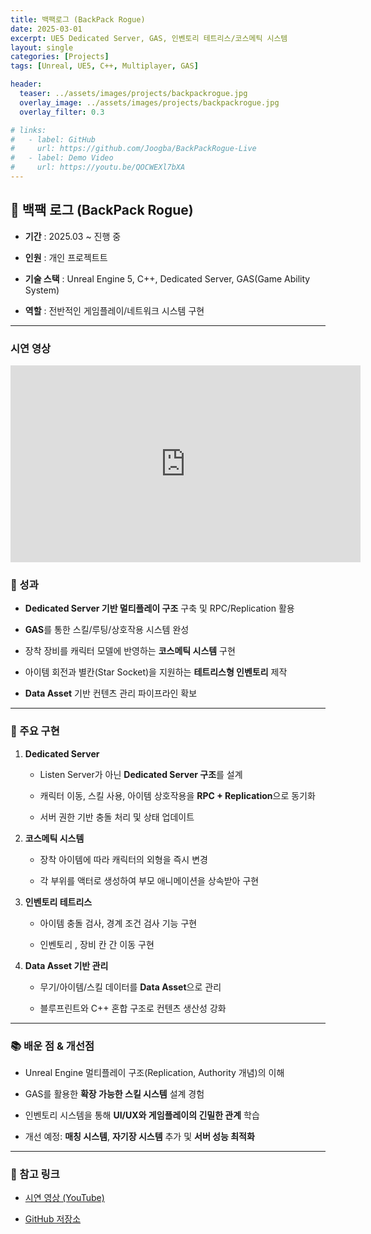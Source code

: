 ```yaml
---
title: 백팩로그 (BackPack Rogue)
date: 2025-03-01
excerpt: UE5 Dedicated Server, GAS, 인벤토리 테트리스/코스메틱 시스템
layout: single
categories: [Projects]
tags: [Unreal, UE5, C++, Multiplayer, GAS]

header:
  teaser: ../assets/images/projects/backpackrogue.jpg
  overlay_image: ../assets/images/projects/backpackrogue.jpg
  overlay_filter: 0.3

# links:
#   - label: GitHub
#     url: https://github.com/Joogba/BackPackRogue-Live
#   - label: Demo Video
#     url: https://youtu.be/QOCWEXl7bXA
---
```



## 🎒 백팩 로그 (BackPack Rogue)

- **기간** : 2025.03 ~ 진행 중
    
- **인원** : 개인 프로젝트트
    
- **기술 스택** : Unreal Engine 5, C++, Dedicated Server, GAS(Game Ability System)
    
- **역할** : 전반적인 게임플레이/네트워크 시스템 구현
    

---

### 시연 영상

<iframe width="560" height="315" src="https://www.youtube.com/embed/QOCWEXl7bXA" frameborder="0" allowfullscreen></iframe>

### 🎯 성과

- **Dedicated Server 기반 멀티플레이 구조** 구축 및 RPC/Replication 활용
    
- **GAS**를 통한 스킬/루팅/상호작용 시스템 완성
    
- 장착 장비를 캐릭터 모델에 반영하는 **코스메틱 시스템** 구현
    
- 아이템 회전과 별칸(Star Socket)을 지원하는 **테트리스형 인벤토리** 제작
    
- **Data Asset** 기반 컨텐츠 관리 파이프라인 확보
    

---

### 🔑 주요 구현

1. **Dedicated Server**
    
    - Listen Server가 아닌 **Dedicated Server 구조**를 설계
        
    - 캐릭터 이동, 스킬 사용, 아이템 상호작용을 **RPC + Replication**으로 동기화
        
    - 서버 권한 기반 충돌 처리 및 상태 업데이트
        
2. **코스메틱 시스템**
    
    - 장착 아이템에 따라 캐릭터의 외형을 즉시 변경
        
    - 각 부위를 액터로 생성하여 부모 애니메이션을 상속받아 구현
        
3. **인벤토리 테트리스**
        
    - 아이템 충돌 검사, 경계 조건 검사 기능 구현
		
	- 인벤토리 , 장비 칸 간 이동 구현
        
4. **Data Asset 기반 관리**
    
    - 무기/아이템/스킬 데이터를 **Data Asset**으로 관리
        
    - 블루프린트와 C++ 혼합 구조로 컨텐츠 생산성 강화
        

---

### 📚 배운 점 & 개선점

- Unreal Engine 멀티플레이 구조(Replication, Authority 개념)의 이해
    
- GAS를 활용한 **확장 가능한 스킬 시스템** 설계 경험
    
- 인벤토리 시스템을 통해 **UI/UX와 게임플레이의 긴밀한 관계** 학습
    
- 개선 예정: **매칭 시스템**, **자기장 시스템** 추가 및 **서버 성능 최적화**
    

---

### 🔗 참고 링크

- [시연 영상 (YouTube)](https://youtu.be/QOCWEXl7bXA)
    
- [GitHub 저장소](https://github.com/Joogba/BackPackRogue-Live)